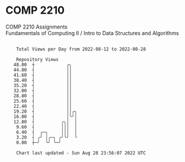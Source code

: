 # COMP 2210
COMP 2210 Assignments  
Fundamentals of Computing II / Intro to Data Structures and Algorithms

```

    Total Views per Day from 2022-08-12 to 2022-08-28

    Repository Views
   48.00  ┼            ╭╮
   44.80  ┤            ││
   41.60  ┤            ││
   38.40  ┤            ││
   35.20  ┤            ││
   32.00  ┤            ││
   28.80  ┤            ││
   25.60  ┤            ││
   22.40  ┤            ││
   19.20  ┤            ││╭╮
   16.00  ┤            │╰╯│
   12.80  ┤          ╭╮│  │
    9.60  ┤          │││  │
    6.40  ┤  ╭─╮     │││  │
    3.20  ┤ ╭╯ │╭─╮ ╭╯╰╯  ╰
    0.00  ┼─╯  ╰╯ ╰─╯

    Chart last updated - Sun Aug 28 23:56:07 2022 UTC
    
```
